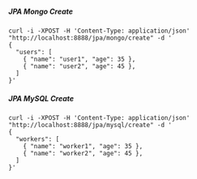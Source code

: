 ##### JPA Mongo Create

```shell
curl -i -XPOST -H 'Content-Type: application/json' "http://localhost:8888/jpa/mongo/create" -d '
{
  "users": [
    { "name": "user1", "age": 35 },
    { "name": "user2", "age": 45 },
  ]
}'
```

##### JPA MySQL Create

```shell
curl -i -XPOST -H 'Content-Type: application/json' "http://localhost:8888/jpa/mysql/create" -d '
{
  "workers": [
    { "name": "worker1", "age": 35 },
    { "name": "worker2", "age": 45 },
  ]
}'
```

